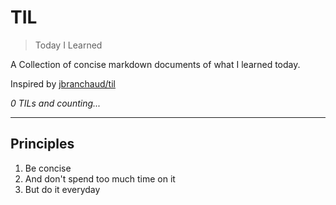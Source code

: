 # TIL

> Today I Learned

A Collection of concise markdown documents of what I learned today.

Inspired by [jbranchaud/til](https://github.com/jbranchaud/til)

_0 TILs and counting..._

---

## Principles

1. Be concise
2. And don't spend too much time on it
3. But do it everyday
